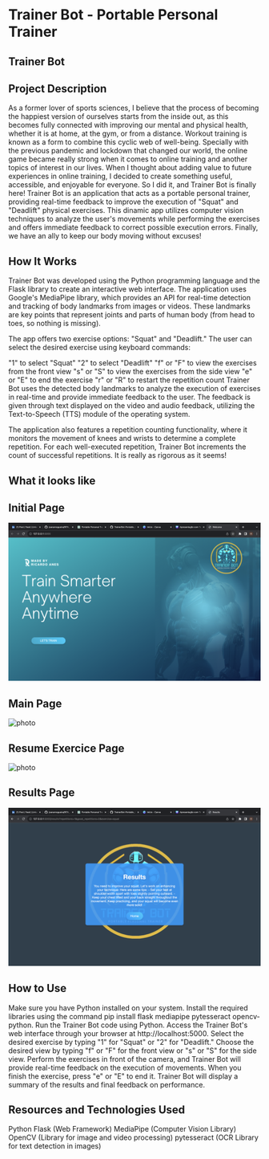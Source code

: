 # Trainer Bot - Portable Personal Trainer

## Trainer Bot

## Project Description
As a former lover of sports sciences, I believe that the process of becoming the happiest version of ourselves starts from the inside out, as this becomes fully connected with improving our mental and physical health, whether it is at home, at the gym, or from a distance. Workout training is known as a form to combine this cyclic web of well-being. Specially with the previous pandemic and lockdown that changed our world, the online game became really strong when it comes to online training and another topics of interest in our lives. When I thought about adding value to future experiences in online training, I decided to create something useful, accessible, and enjoyable for everyone. So I did it, and Trainer Bot is finally here! Trainer Bot is an application that acts as a portable personal trainer, providing real-time feedback to improve the execution of "Squat" and "Deadlift" physical exercises. This dinamic app utilizes computer vision techniques to analyze the user's movements while performing the exercises and offers immediate feedback to correct possible execution errors. Finally, we have an ally to keep our body moving without excuses!

## How It Works
Trainer Bot was developed using the Python programming language and the Flask library to create an interactive web interface. The application uses Google's MediaPipe library, which provides an API for real-time detection and tracking of body landmarks from images or videos. These landmarks are key points that represent joints and parts of human body (from head to toes, so nothing is missing). 

The app offers two exercise options: "Squat" and "Deadlift." The user can select the desired exercise using keyboard commands:

"1" to select "Squat"
"2" to select "Deadlift"
"f" or "F" to view the exercises from the front view
"s" or "S" to view the exercises from the side view
"e" or "E" to end the exercise
"r" or "R" to restart the repetition count
Trainer Bot uses the detected body landmarks to analyze the execution of exercises in real-time and provide immediate feedback to the user. The feedback is given through text displayed on the video and audio feedback, utilizing the Text-to-Speech (TTS) module of the operating system.

The application also features a repetition counting functionality, where it monitors the movement of knees and wrists to determine a complete repetition. For each well-executed repetition, Trainer Bot increments the count of successful repetitions. It is really as rigorous as it seems!

## What it looks like
## Initial Page
![photo](https://github.com/ricaranes/TrainerBot-Portable_PersonalTrainer/blob/main/git%20images/initial%20page.png)

## Main Page
![photo](https://github.com/ricaranes/TrainerBot-Portable_PersonalTrainer/blob/main/git%20images/Main%20page.png)

## Resume Exercice Page
![photo](https://github.com/ricaranes/TrainerBot-Portable_PersonalTrainer/blob/main/git%20images/score%20page.png)

## Results Page
![photo](https://github.com/ricaranes/TrainerBot-Portable_PersonalTrainer/blob/main/git%20images/results%20page.png)

## How to Use
Make sure you have Python installed on your system.
Install the required libraries using the command pip install flask mediapipe pytesseract opencv-python.
Run the Trainer Bot code using Python.
Access the Trainer Bot's web interface through your browser at http://localhost:5000.
Select the desired exercise by typing "1" for "Squat" or "2" for "Deadlift."
Choose the desired view by typing "f" or "F" for the front view or "s" or "S" for the side view.
Perform the exercises in front of the camera, and Trainer Bot will provide real-time feedback on the execution of movements.
When you finish the exercise, press "e" or "E" to end it.
Trainer Bot will display a summary of the results and final feedback on performance.
## Resources and Technologies Used
Python
Flask (Web Framework)
MediaPipe (Computer Vision Library)
OpenCV (Library for image and video processing)
pytesseract (OCR Library for text detection in images)
